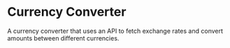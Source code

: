# Currency Converter

A currency converter that uses an API to fetch exchange rates and convert amounts between different currencies.